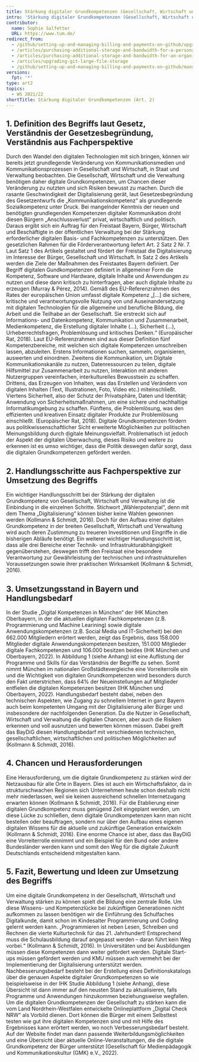 ```yaml
---
title: Stärkung digitaler Grundkompetenzen (Gesellschaft, Wirtschaft und Verwaltung) - Art. 2 Satz 2 Nr. 7 BayDiG-E
intro: 'Stärkung digitaler Grundkompetenzen (Gesellschaft, Wirtschaft und Verwaltung) - Art. 2 Satz 2 Nr. 7 BayDiG-E'
contributor:
  name: Sophie Salfetter
  URL: https://www.tum.de/
redirect_from:
  - /github/setting-up-and-managing-billing-and-payments-on-github/upgrading-git-large-file-storage
  - /articles/purchasing-additional-storage-and-bandwidth-for-a-personal-account/
  - /articles/purchasing-additional-storage-and-bandwidth-for-an-organization/
  - /articles/upgrading-git-large-file-storage
  - /github/setting-up-and-managing-billing-and-payments-on-github/managing-billing-for-git-large-file-storage/upgrading-git-large-file-storage
versions:
  fpt: '*'
type: art2
topics:
  - WS 2021/22
shortTitle: Stärkung digitaler Grundkompetenzen (Art. 2)
---
```

## 1. Definition des Begriffs laut Gesetz, Verständnis der Gesetzesbegründung, Verständnis aus Fachperspektive

Durch den Wandel den digitalen Technologien mit sich bringen, können wir bereits jetzt grundlegende Veränderung von Kommunikationsmedien und Kommunikationsprozessen in Gesellschaft und Wirtschaft, in Staat und Verwaltung beobachten. Die Gesellschaft, Wirtschaft und die Verwaltung benötigen daher digitale Grundkompetenzen, um Chancen dieser Veränderung zu nutzten und sich Risiken bewusst zu machen. Durch die rasante Geschwindigkeit der Digitalisierung gerät, laut Gesetzesbegründung des Gesetzentwurfs die „Kommunikationskompetenz“ als grundlegende Sozialkompetenz unter Druck. Bei mangelnder Kenntnis der neuen und benötigten grundlegenden Kompetenzen digitaler Kommunikation droht diesen Bürgern „Anschlussverlust“ privat, wirtschaftlich und politisch. Daraus ergibt sich ein Auftrag für den Freistaat Bayern, Bürger, Wirtschaft und Beschäftigte in der öffentlichen Verwaltung bei der Stärkung erforderlicher digitalen Basis- und Fachkompetenzen zu unterstützen. Den gesetzlichen Rahmen für die Förderverantwortung liefert Art. 2 Satz 2 Nr. 7. Laut Satz 1 des Artikels gestaltet und fördert der Freistaat die Digitalisierung im Interesse der Bürger, Gesellschaft und Wirtschaft. In Satz 2 des Artikels werden die Ziele der Maßnahmen des Freistaates Bayern definiert. Der Begriff digitalen Gundkompetenzen definiert in allgemeiner Form die Kompetenz, Software und Hardware, digitale Inhalte und Anwendungen zu nutzen und diese dann kritisch zu hinterfragen, aber auch digitale Inhalte zu erzeugen (Murray & Pérez, 2014). Gemäß des EU-Referenzrahmen des Rates der europäischen Union umfasst digitale Kompetenz „[...] die sichere, kritische und verantwortungsvolle Nutzung von und Auseinandersetzung mit digitalen Technologien für die allgemeine und berufliche Bildung, die Arbeit und die Teilhabe an der Gesellschaft. Sie erstreckt sich auf Informations- und Datenkompetenz, Kommunikation und Zusammenarbeit, Medienkompetenz, die Erstellung digitaler Inhalte (...), Sicherheit (...), Urheberrechtsfragen, Problemlösung und kritisches Denken.“ (Europäischer Rat, 2018). Laut EU-Referenzrahmen sind aus dieser Definition fünf Kompetenzbereiche, mit welchen sich digitale Kompetenzen umschreiben lassen, abzuleiten. Erstens Informationen suchen, sammeln, organisieren, auswerten und einordnen. Zweitens die Kommunikation, um Digitale Kommunikationskanäle zu nutzen, Datenressourcen zu teilen, digitale Hilfsmittel zur Zusammenarbeit zu nutzen, Interaktion mit anderen Nutzergruppen vereinfachen, interkulturelles Bewusstsein zu schaffen. Drittens, das Erzeugen von Inhalten, was das Erstellen und Verändern von digitalen Inhalten (Text, Illustrationen, Foto, Video etc.) miteinschließt. Viertens Sicherheit, also der Schutz der Privatsphäre, Daten und Identität; Anwendung von Sicherheitsmaßnahmen, um eine sichere und nachhaltige Informatikumgebung zu schaffen. Fünftens, die Problemlösung, was den effizienten und kreativen Einsatz digitaler Produkte zur Problemlösung einschließt. (Europäischer Rat, 2018). Digitale Grundkompetenzen fördern aus politikwissenschaftlicher Sicht erweiterte Möglichkeiten zur politischen Meinungsbildung durch digitale Meinungsvielfalt. Problematisch ist jedoch der Aspekt der digitalen Überwachung, dieses Risiko und weitere zu erkennen ist es umso wichtiger, dass die Politik deswegen dafür sorgt, dass die digitalen Grundkompetenzen gefördert werden.

## 2. Handlungsschritte aus Fachperspektive zur Umsetzung des Begriffs

Ein wichtiger Handlungsschritt bei der Stärkung der digitalen Grundkompetenz von Gesellschaft, Wirtschaft und Verwaltung ist die Einbindung in die einzelnen Schritte. Stichwort „Wählerpotenzial“, denn mit dem Thema „Digitalisierung“ können bisher keine Wahlen gewonnen werden (Kollmann & Schmidt, 2016). Doch für den Aufbau einer digitalen Grundkompetenz in der breiten Gesellschaft, Wirtschaft und Verwaltung wird auch deren Zustimmung zu treueren Investitionen und Eingriffe in die bisherigen Abläufe benötigt. Ein weiterer wichtiger Handlungsschritt ist, dass alle drei Bereiche einer Technik- und Infrastrukturabhängigkeit gegenüberstehen, deswegen trifft den Freistaat eine besondere Verantwortung zur Gewährleistung der technischen und infrastrukturellen Voraussetzungen sowie ihrer praktischen Wirksamkeit (Kollmann & Schmidt, 2016).

## 3. Umsetzungsstand in Bayern und Handlungsbedarf

In der Studie „Digital Kompetenzen in München“ der IHK München Oberbayern, in der die aktuellen digitalen Fachkompetenzen (z.B. Programmierung und Machine Learining) sowie digitale Anwendungskompetenzen (z.B. Social Media und IT-Sicherheit) bei den 662.000 Mitgliedern erörtert werden, zeigt das Ergebnis, dass 158.000 Mitglieder digitale Anwendungskompetenzen besitzen, 151.000 Mitglieder digitale Fachkompetenzen und 106.000 besitzen beides (IHK München und Oberbayern, 2022). In Abbildung 1 (siehe Anhang) ist eine Auflistung der Programme und Skills für das Verständnis der Begriffe zu sehen. Somit nimmt München im nationalen Großstädtevergleiche eine Vorreiterrolle ein und die Wichtigkeit von digitalen Grundkompetenzen wird besonders durch den Fakt unterstrichen, dass 64% der Neueinstellungen auf Mitglieder entfielen die digitalen Kompetenzen besitzen (IHK München und Oberbayern, 2022). Handlungsbedarf besteht dabei, neben den technischen Aspekten, wie Zugang zu schnellem Internet in ganz Bayern auch beim kompetenten Umgang mit der Digitalisierung aller Bürger und insbesondere der nachfolgenden Generation. Da die Nutzer in Gesellschaft, Wirtschaft und Verwaltung die digitalen Chancen, aber auch die Risiken erkennen und voll ausnutzen und bewerten können müssen. Dabei greift das BayDiG diesen Handlungsbedarf mit verschiedenen technischen, gesellschaftlichen, wirtschaftlichen und politischen Möglichkeiten auf (Kollmann & Schmidt, 2016).

## 4. Chancen und Herausforderungen

Eine Herausforderung, um die digitale Grundkompetenz zu stärken wird der Netzausbau für alle Orte in Bayern. Dies ist auch ein Wirtschaftsfaktor, da in strukturschwachen Regionen sich Unternehmen heute schon deshalb nicht mehr niederlassen, weil sie keinen ausreichend schnellen Internetzugang erwarten können (Kollmann & Schmidt, 2016). Für die Etablierung einer digitalen Grundkompetenz muss genügend Zeit eingeplant werden, um diese Lücke zu schließen, denn digitale Grundkompetenzen kann man nicht bestellen oder beauftragen, sondern nur über den Aufbau eines eigenen digitalen Wissens für die aktuelle und zukünftige Generation entwickeln (Kollmann & Schmidt, 2016). Eine enorme Chance ist aber, dass das BayDiG eine Vorreiterrolle einnimmt und ein Beispiel für den Bund oder andere Bundesländer werden kann und somit den Weg für die digitale Zukunft Deutschlands entscheidend mitgestalten kann.

## 5. Fazit, Bewertung und Ideen zur Umsetzung des Begriffs

Um eine digitale Grundkompetenz in der Gesellschaft, Wirtschaft und Verwaltung stärken zu können spielt die Bildung eine zentrale Rolle. Um diese Wissens- und Kompetenzlücke bei zukünftigen Generationen nicht aufkommen zu lassen benötigen wir die Einführung des Schulfaches Digitalkunde, damit schon im Kindesalter Programmierung und Coding gelernt werden kann. „Programmieren ist neben Lesen, Schreiben und Rechnen die vierte Kulturtechnik für das 21. Jahrhundert! Entsprechend muss die Schulausbildung darauf angepasst werden – daran führt kein Weg vorbei.“ (Kollmann & Schmidt, 2016). In Universitäten und bei Ausbildungen müssen diese Kompetenzen dann weiter gefördert werden. Digitale Start-ups müssen gefördert werden und KMU müssen auch vermehrt bei der Implementierung der Digitalisierung unterstützt werden. Nachbesserungsbedarf besteht bei der Erstellung eines Definitionskatalogs über die genauen Aspekte digitaler Grundkompetenzen so wie beispielsweise in der IHK Studie Abbildung 1 (siehe Anhang), diese Übersicht ist dann immer auf den neusten Stand zu aktualisieren, falls Programme und Anwendungen hinzukommen beziehungsweise wegfallen. Um die digitalen Grundkompetenzen der Gesellschaft zu stärken kann die vom Land Nordrhein-Westfalen entwickelte Onlineplattform „Digital Check NRW“ als Vorbild dienen. Dort können die Bürger mit einem Selbsttest testen wie gut ihre digitalen Kompetenzen sind und mit Hilfe des Ergebnisses kann erörtert werden, wo noch Verbesserungsbedarf besteht. Auf der Website findet man dann passende Weiterbildungsmöglichkeiten und eine Übersicht über aktuelle Online-Veranstaltungen, die die digitale Grundkompetenz der Bürger unterstützt (Gesellschaft für Medienpädagogik und Kommunikationskultur (GMK) e.V., 2022).
